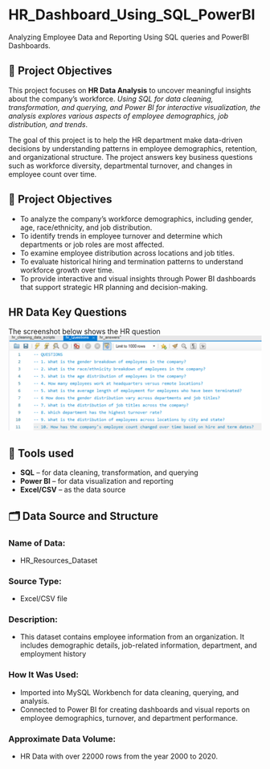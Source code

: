 # HR_Dashboard_Using_SQL_PowerBI
Analyzing Employee Data and Reporting Using SQL queries and PowerBI Dashboards.

## 🧭 Project Objectives
This project focuses on **HR Data Analysis** to uncover meaningful insights about the company’s workforce. *Using SQL for data cleaning, transformation, and querying, and Power BI for interactive visualization, the analysis explores various aspects of employee demographics, job distribution, and trends*.

The goal of this project is to help the HR department make data-driven decisions by understanding patterns in employee demographics, retention, and organizational structure.
The project answers key business questions such as workforce diversity, departmental turnover, and changes in employee count over time.

## 🎯 Project Objectives
- To analyze the company’s workforce demographics, including gender, age, race/ethnicity, and job distribution.
- To identify trends in employee turnover and determine which departments or job roles are most affected.
- To examine employee distribution across locations and job titles.
- To evaluate historical hiring and termination patterns to understand workforce growth over time.
- To provide interactive and visual insights through Power BI dashboards that support strategic HR planning and decision-making.

## HR Data Key Questions
The screenshot below shows the HR question 
![Key Questions](/HR_Key_Question.png)

## 🧰 Tools used
- **SQL** – for data cleaning, transformation, and querying
- **Power BI** – for data visualization and reporting
- **Excel/CSV** – as the data source

## 🗂️ Data Source and Structure
### **Name of Data:** 
- HR_Resources_Dataset
### **Source Type:** 
- Excel/CSV file
### **Description:** 
- This dataset contains employee information from an organization. It includes demographic details, job-related information, department, and employment history
### **How It Was Used:** 
- Imported into MySQL Workbench for data cleaning, querying, and analysis.
- Connected to Power BI for creating dashboards and visual reports on employee demographics, turnover, and department performance.

### **Approximate Data Volume:**
- HR Data with over 22000 rows from the year 2000 to 2020.





